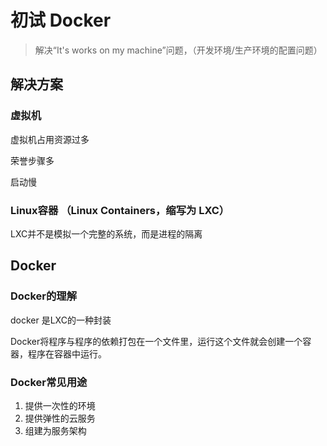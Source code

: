 # 初试 Docker

> 解决“It's works on my machine”问题，（开发环境/生产环境的配置问题）

## 解决方案

###  虚拟机

虚拟机占用资源过多

荣誉步骤多

启动慢

### Linux容器 （Linux Containers，缩写为 LXC）

LXC并不是模拟一个完整的系统，而是进程的隔离

## Docker

### Docker的理解

docker 是LXC的一种封装

Docker将程序与程序的依赖打包在一个文件里，运行这个文件就会创建一个容器，程序在容器中运行。

### Docker常见用途

1. 提供一次性的环境
2. 提供弹性的云服务
3. 组建为服务架构






